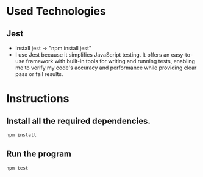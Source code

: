 # Used Technologies

## Jest

- Install jest -> "npm install jest"
- I use Jest because it simplifies JavaScript testing. It offers an easy-to-use framework with built-in tools for writing and running tests, enabling me to verify my code's accuracy and performance while providing clear pass or fail results.

##

# Instructions

## Install all the required dependencies.

```bash
npm install
```

## Run the program

```bash
npm test
```
